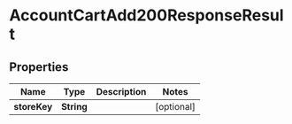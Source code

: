 

# AccountCartAdd200ResponseResult

## Properties

Name | Type | Description | Notes
------------ | ------------- | ------------- | -------------
**storeKey** | **String** |  |  [optional]




